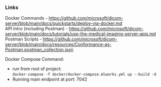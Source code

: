 ### Links
Docker Commands - https://github.com/microsoft/dicom-server/blob/main/docs/quickstarts/deploy-via-docker.md  
API Intro (including Postman) - https://github.com/microsoft/dicom-server/blob/main/docs/tutorials/use-the-medical-imaging-server-apis.md  
Postman Scripts - https://github.com/microsoft/dicom-server/blob/main/docs/resources/Conformance-as-Postman.postman_collection.json  

Docker Compose Command:  
- run from root of project:  
`docker-compose -f docker/docker-compose.mlworks.yml up --build -d`
- Running main endpoint at port: 7042
